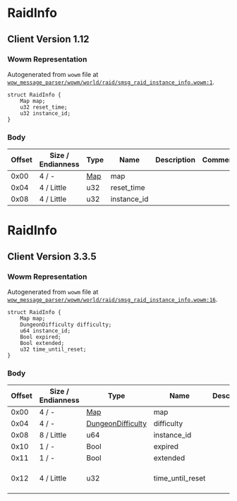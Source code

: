 # RaidInfo

## Client Version 1.12

### Wowm Representation

Autogenerated from `wowm` file at [`wow_message_parser/wowm/world/raid/smsg_raid_instance_info.wowm:1`](https://github.com/gtker/wow_messages/tree/main/wow_message_parser/wowm/world/raid/smsg_raid_instance_info.wowm#L1).
```rust,ignore
struct RaidInfo {
    Map map;
    u32 reset_time;
    u32 instance_id;
}
```
### Body

| Offset | Size / Endianness | Type | Name | Description | Comment |
| ------ | ----------------- | ---- | ---- | ----------- | ------- |
| 0x00 | 4 / - | [Map](map.md) | map |  |  |
| 0x04 | 4 / Little | u32 | reset_time |  |  |
| 0x08 | 4 / Little | u32 | instance_id |  |  |

# RaidInfo

## Client Version 3.3.5

### Wowm Representation

Autogenerated from `wowm` file at [`wow_message_parser/wowm/world/raid/smsg_raid_instance_info.wowm:16`](https://github.com/gtker/wow_messages/tree/main/wow_message_parser/wowm/world/raid/smsg_raid_instance_info.wowm#L16).
```rust,ignore
struct RaidInfo {
    Map map;
    DungeonDifficulty difficulty;
    u64 instance_id;
    Bool expired;
    Bool extended;
    u32 time_until_reset;
}
```
### Body

| Offset | Size / Endianness | Type | Name | Description | Comment |
| ------ | ----------------- | ---- | ---- | ----------- | ------- |
| 0x00 | 4 / - | [Map](map.md) | map |  |  |
| 0x04 | 4 / - | [DungeonDifficulty](dungeondifficulty.md) | difficulty |  |  |
| 0x08 | 8 / Little | u64 | instance_id |  |  |
| 0x10 | 1 / - | Bool | expired |  |  |
| 0x11 | 1 / - | Bool | extended |  |  |
| 0x12 | 4 / Little | u32 | time_until_reset |  | Seems to be in seconds |

